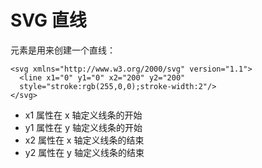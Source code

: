 # SVG 直线 <line>
<line> 元素是用来创建一个直线：
```
<svg xmlns="http://www.w3.org/2000/svg" version="1.1">
  <line x1="0" y1="0" x2="200" y2="200"
  style="stroke:rgb(255,0,0);stroke-width:2"/>
</svg>
```

- x1 属性在 x 轴定义线条的开始
- y1 属性在 y 轴定义线条的开始
- x2 属性在 x 轴定义线条的结束
- y2 属性在 y 轴定义线条的结束